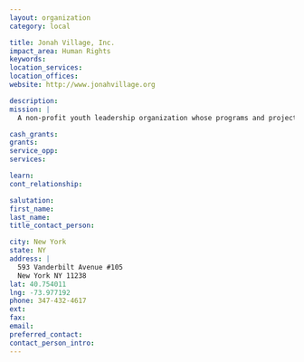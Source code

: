 ```yaml
---
layout: organization
category: local

title: Jonah Village, Inc.
impact_area: Human Rights
keywords: 
location_services: 
location_offices: 
website: http://www.jonahvillage.org

description: 
mission: |
  A non-profit youth leadership organization whose programs and projects converge around the issue of domestic violence prevention.

cash_grants: 
grants: 
service_opp: 
services: 

learn: 
cont_relationship: 

salutation: 
first_name: 
last_name: 
title_contact_person: 

city: New York
state: NY
address: |
  593 Vanderbilt Avenue #105  
  New York NY 11238
lat: 40.754011
lng: -73.977192
phone: 347-432-4617
ext: 
fax: 
email: 
preferred_contact: 
contact_person_intro: 
---
```

